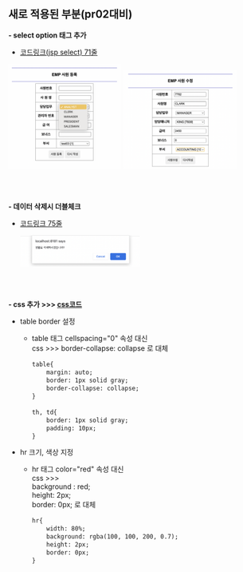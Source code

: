 ## 새로 적용된 부분(pr02대비)

<b>- select option 태그 추가</b>

- [코드링크(jsp select) 71줄](https://github.com/hyeah0/SmartWeb_Contents_WebApplication_developer_class/blob/main/5_web/05_jsp_databaseConnect/pr03_EMP_rownum%EC%88%98%EC%A0%95/src/main/webapp/view/emp_modify.jsp)

<div>
<img src="https://github.com/hyeah0/SmartWeb_Contents_WebApplication_developer_class/blob/main/5_web/05_jsp_databaseConnect/img/03/insert.png" width="45%">
<img src="https://github.com/hyeah0/SmartWeb_Contents_WebApplication_developer_class/blob/main/5_web/05_jsp_databaseConnect/img/03/update.png" width="45%">
</div>

<br><br>

<b>- 데이터 삭제시 더블체크 </b><br>

- [코드링크 75줄](https://github.com/hyeah0/SmartWeb_Contents_WebApplication_developer_class/blob/main/5_web/05_jsp_databaseConnect/pr03_EMP_rownum%EC%88%98%EC%A0%95/src/main/webapp/view/emp_list_detail.jsp)

  <img src="https://github.com/hyeah0/SmartWeb_Contents_WebApplication_developer_class/blob/main/5_web/05_jsp_databaseConnect/img/03/delete.png" width="50%">

<br><br>

<b>- css 추가 >>> [css코드](https://github.com/hyeah0/SmartWeb_Contents_WebApplication_developer_class/blob/main/5_web/05_jsp_databaseConnect/pr03_EMP_rownum%EC%88%98%EC%A0%95/src/main/webapp/css/frame.css) </b>

- table border 설정

  - table 태그 cellspacing="0" 속성 대신 <br>
    css >>> border-collapse: collapse 로 대체

    ```
    table{
        margin: auto;
        border: 1px solid gray;
        border-collapse: collapse;
    }

    th, td{
        border: 1px solid gray;
        padding: 10px;
    }
    ```

- hr 크기, 색상 지정

  - hr 태그 color="red" 속성 대신 <br>
    css >>> <br>
    background : red;<br>
    height: 2px; <br>
    border: 0px; 로 대체

    ```
    hr{
        width: 80%;
        background: rgba(100, 100, 200, 0.7);
        height: 2px;
        border: 0px;
    }
    ```
